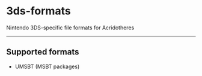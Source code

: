 # 3ds-formats

Nintendo 3DS-specific file formats for Acridotheres

---

## Supported formats

- UMSBT (MSBT packages)